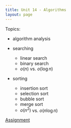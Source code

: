 ```yaml
---
title: Unit 14 - Algorithms
layout: page
---
```


Topics:

- algorithm analysis

- searching
    - linear search
    - binary search
    - $o(n)$ vs. $o(\log n)$ 

- sorting
    - insertion sort
    - selection sort
    - bubble sort
    - merge sort
    - $o(n^2)$ vs. $o(n \log n)$

 
[Assignment](Unit14_Assignment)



